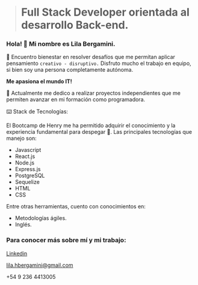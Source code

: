 
> # Full Stack Developer orientada al desarrollo Back-end.
### Hola! 👋 Mi nombre es Lila Bergamini. 


🧠 Encuentro bienestar en resolver desafíos que me permitan aplicar pensamiento `creativo - disruptivo.` 
Disfruto mucho el trabajo en equipo, si bien soy una persona completamente autónoma.

**Me apasiona el mundo IT!**


🌱 Actualmente me dedico a realizar proyectos independientes que me permiten avanzar en mi formación como programadora.

 ⌨️ Stack de Tecnologías:
 
El Bootcamp de Henry me ha permitido adquirir el conocimiento y la experiencia fundamental para despegar 🚀.
Las principales tecnologías que manejo son:

 
 + Javascript
 + React.js
 + Node.js
 + Express.js
 + PostgreSQL
 + Sequelize
 + HTML
 + CSS
 
Entre otras herramientas, cuento con conocimientos en: 
+ Metodologías ágiles.
+ Inglés.

### Para conocer más sobre mí y mi trabajo:

[Linkedin](https://www.linkedin.com/in/lilabergamini/)

lila.hbergamini@gmail.com

+54 9 236 4413005


